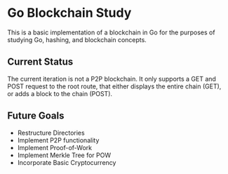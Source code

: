 # Go Blockchain Study
This is a basic implementation of a blockchain in Go for the purposes of studying Go, hashing, and blockchain concepts.

## Current Status
The current iteration is not a P2P blockchain. It only supports a GET and POST request to the root route, that either displays the entire chain (GET), or adds a block to the chain (POST). 

## Future Goals
* Restructure Directories
* Implement P2P functionality
* Implement Proof-of-Work
* Implement Merkle Tree for POW
* Incorporate Basic Cryptocurrency 
